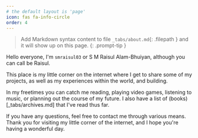 ```yaml
---
# the default layout is 'page'
icon: fas fa-info-circle
order: 4
---
```


> Add Markdown syntax content to file `_tabs/about.md`{: .filepath } and it will show up on this page.
{: .prompt-tip }

Hello everyone, I'm `smraisul03` or S M Raisul Alam-Bhuiyan, although you can call be Raisul. 

This place is my little corner on the internet where I get to share some of my projects, as well as my experiences within the world, and building. 

In my freetimes you can catch me reading, playing video games, listening to music, or planning out the course of my future. I also have a list of (books)[_tabs/archives.md] that I've read thus far. 

If you have any questions, feel free to contact me through various means. Thank you for visiting my little corner of the internet, and I hope you're having a wonderful day. 



